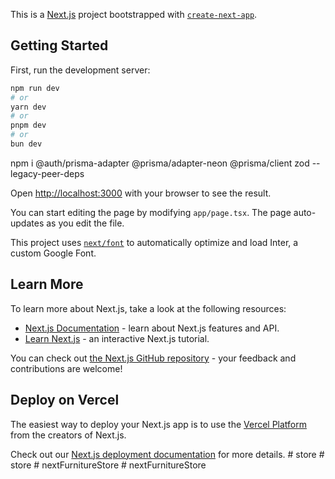 This is a [Next.js](https://nextjs.org/) project bootstrapped with [`create-next-app`](https://github.com/vercel/next.js/tree/canary/packages/create-next-app).

## Getting Started

First, run the development server:

```bash
npm run dev
# or
yarn dev
# or
pnpm dev
# or
bun dev
```

 npm i @auth/prisma-adapter @prisma/adapter-neon @prisma/client zod --legacy-peer-deps

Open [http://localhost:3000](http://localhost:3000) with your browser to see the result.

You can start editing the page by modifying `app/page.tsx`. The page auto-updates as you edit the file.

This project uses [`next/font`](https://nextjs.org/docs/basic-features/font-optimization) to automatically optimize and load Inter, a custom Google Font.

## Learn More

To learn more about Next.js, take a look at the following resources:

- [Next.js Documentation](https://nextjs.org/docs) - learn about Next.js features and API.
- [Learn Next.js](https://nextjs.org/learn) - an interactive Next.js tutorial.

You can check out [the Next.js GitHub repository](https://github.com/vercel/next.js/) - your feedback and contributions are welcome!

## Deploy on Vercel

The easiest way to deploy your Next.js app is to use the [Vercel Platform](https://vercel.com/new?utm_medium=default-template&filter=next.js&utm_source=create-next-app&utm_campaign=create-next-app-readme) from the creators of Next.js.

Check out our [Next.js deployment documentation](https://nextjs.org/docs/deployment) for more details.
#   s t o r e 
 
 #   s t o r e 
 
 #   n e x t F u r n i t u r e S t o r e 
 
 #   n e x t F u r n i t u r e S t o r e 
 
 


<!-- "use client";

import Image from "next/image";
import {
 
  useParams,
  useRouter,
  useSearchParams,
  usePathname,
} from "next/navigation";
import React, { Suspense, useState, useEffect, useRef } from "react";

import ProductHelper from "@/components/ProductHelper";
import { getAllProducts } from "@/lib/actions/actions";
import { useTranslations } from "next-intl";
import SideBar from "@/components/Sidebar";
import ListSideBar from "@/components/ListSidebar";
// Simple Decimal-like class to avoid Prisma import issues
class SimpleDecimal {
  value: string;

  constructor(value: string | number) {
    this.value = value.toString();
  }

  toString() {
    return this.value;
  }

  toNumber() {
    return parseFloat(this.value);
  }
}

interface ProductSize {
  id: string;
  size: string;
  price: SimpleDecimal;
}

interface Product {
  id: string;
  title: string;
  titleEn: string;
  category: string;
  images: string[];
  brand: string;
  description: string;
  descriptionEn: string;
  popular: boolean;
  createdAt: Date;
  tbilisi: boolean;
  batumi: boolean;
  qutaisi: boolean;
  sizes?: ProductSize[];
  // Keep old fields for backward compatibility during migration
  size?: string;
  price?: SimpleDecimal;
  sales?: number;
}

interface FilterState {
  selectedCategories: string[];
  selectedBrands: string[];
  priceRange: { min: number; max: number };
}

function PageContentWrapper() {
  const [products, setProducts] = useState<Product[]>([]);
  const [loading, setLoading] = useState(true);
  const [filteredProducts, setFilteredProducts] = useState<Product[]>([]);
  const [sidebarOpen, setSidebarOpen] = useState(false);
  const searchParams = useSearchParams();
  const t = useTranslations("common");
  const [selectedType, setSelectedType] = useState<string>("");
  const [selectedPrice, setSelectedPrice] = useState<{
    min: number | null;
    max: number | null;
  }>({ min: null, max: null });
  const [selectedBrand, setSelectedBrand] = useState<string>("");
  const [selectedSize, setSelectedSize] = useState<string>("");
  const [sortBy, setSortBy] = useState<string>("newest");
  const params = useParams();
  const router = useRouter();
  const getProductPriceRange = (product: Product) => {
    if (product.sizes && product.sizes.length > 0) {
      const prices = product.sizes.map((s) => s.price.toNumber());
      return {
        min: Math.min(...prices),
        max: Math.max(...prices),
      };
    }
    // Fallback to old structure
    if (product.price) {
      const price = product.price.toNumber();
      return { min: price, max: price };
    }
    return { min: 0, max: 0 };
  };
  const sidebarRef = useRef<{ clearFilters: () => void } | null>(null);
  const handleClearFilters = () => {
    // Reset local filter states
    setSelectedType("");
    setSelectedPrice({ min: null, max: null });
    setSelectedBrand("");
    setSelectedSize("");
    setSortBy("newest");

    // Show all products
    setFilteredProducts(products);

    // Clear query parameters from URL
    router.push(`/${locale}/list`);

    // Call sidebar clearFilters method (removes filters visually/sidebar state)
    sidebarRef.current?.clearFilters();
  };
  const locale = params.locale as string;
  const getActiveFiltersCount = () => {
    let count = 0;
    if (selectedType) count++;
    if (selectedSize) count++;
    if (selectedBrand) count++;
    if (selectedPrice.min !== null) count++;
    if (selectedPrice.max !== null) count++;
    return count;
  };

  const activeFiltersCount = getActiveFiltersCount();
  const getLocalizedTitle = (product: Product): string => {
    if (locale === "en") {
      return product.titleEn ?? product.title;
    }
    return product.title ?? product.titleEn ?? "";
  };
  const sortedProducts = [...filteredProducts].sort((a, b) => {
    const aPriceRange = getProductPriceRange(a);
    const bPriceRange = getProductPriceRange(b);

    switch (sortBy) {
      case "price-low":
        return aPriceRange.min - bPriceRange.min;
      case "price-high":
        return bPriceRange.max - aPriceRange.max;
      case "name":
        // Use localized titles for sorting
        const aTitle = getLocalizedTitle(a);
        const bTitle = getLocalizedTitle(b);
        return aTitle.localeCompare(bTitle);
      default:
        return 0;
    }
  });

  // Get URL parameters
  const category = searchParams.get("cat");
  const brand = searchParams.get("brand");
  const query = searchParams.get("query") || "";

  // Check if sidebar should be shown (only when category or brand parameters exist)
  const shouldShowSidebar = Boolean(category || brand);

  const handleViewSidebar = () => {
    setSidebarOpen(!sidebarOpen);
  };

  const pathname = usePathname();

  const isListPage = pathname?.includes("/list");
  
  const hasQueryParams = Array.from(searchParams.keys()).length > 0;

  const isListPage1 = pathname.endsWith("/list") && !hasQueryParams;
  // Transform database products to match ProductHelper interface
  const transformedProducts = filteredProducts.map((product) => {
    const priceRange = getProductPriceRange(product);
    return {
      id: product.id,
      image: product.images,
      price: priceRange.min, // Show minimum price for display
      title: product.title,
    };
  });

  // Determine the page title based on filter type
  const getPageTitle = () => {
    if (query) return `Search: ${query}`;
    if (category) return category;
    if (brand) return brand;
    return t("products");
  };

  const fetchProducts = async () => {
    try {
      setLoading(true);
      const data = await getAllProducts();
      // Convert the data to match the Product interface
      const productsWithDecimalPrices = data.map((product) => ({
        ...product,
        sizes:
          product.sizes?.map((size) => ({
            ...size,
            price: new SimpleDecimal(size.price),
          })) || undefined,
        sales: product.sales || undefined,
      }));
      setProducts(productsWithDecimalPrices as Product[]);
    } catch (error) {
      console.error("Error fetching products:", error);
    } finally {
      setLoading(false);
    }
  };

  useEffect(() => {
    fetchProducts();
  }, []);

  // Apply initial filters when products load or URL params change
  useEffect(() => {
    if (products.length > 0) {
      const filtered = products.filter((product) => {
        const matchesCategory =
          !category ||
          product.category?.toLowerCase() === category.toLowerCase();
        const matchesBrand =
          !brand || product.brand?.toLowerCase() === brand.toLowerCase();
        const matchesQuery =
          !query ||
          product.title.toLowerCase().includes(query.toLowerCase()) ||
          product.titleEn.toLowerCase().includes(query.toLowerCase());
        return matchesCategory && matchesBrand && matchesQuery;
      });
      setFilteredProducts(filtered);
    }
  }, [products, category, brand, query]);

  // Loading state
  if (loading) {
    return (
      <>
        <div className="relative flex items-center justify-center bg-overlay p-14 sm:p-16 before:bg-title before:bg-opacity-70 overflow-hidden">
          <Image
            src="/bed.jpg"
            alt="Background"
            fill
            quality={80}
            className="object-cover z-0"
          />

          <div className="absolute inset-0 bg-black/60 z-10" />

          <div className="relative z-20 text-center w-full">
            <h2 className="text-primary text-xl md:text-[40px] font-normal leading-none text-center capitalize">
              {getPageTitle()}
            </h2>
          </div>
        </div>

        <div className="container min-h-screen mt-[50px]">
          <div className="grid grid-cols-1 sm:grid-cols-2 lg:grid-cols-3 xl:grid-cols-4 gap-6">
            {Array.from({ length: 8 }).map((_, index) => (
              <div key={index} className="animate-pulse">
                <div className="bg-gray-200 rounded-lg h-48 mb-4"></div>
                <div className="space-y-2">
                  <div className="h-4 bg-gray-200 rounded"></div>
                  <div className="h-4 bg-gray-200 rounded w-3/4"></div>
                  <div className="h-6 bg-gray-200 rounded w-1/2"></div>
                </div>
              </div>
            ))}
          </div>
        </div>
      </>
    );
  }

  return (
    <>
      <div className="relative min-h-[50vh] flex items-center justify-center bg-overlay p-14 sm:p-16 before:bg-title before:bg-opacity-70 overflow-hidden">
        <Image
          src="/bed.jpg"
          alt="Background"
          fill
          quality={80}
          className="object-cover z-0"
        />

        <div className="absolute inset-0 bg-black/60 z-10" />

        <div className="relative z-20 text-center w-full">
          <h2 className="text-primary text-xl md:text-[45px] font-normal leading-none text-center capitalize">
            {getPageTitle()}
          </h2>
          {filteredProducts.length > 0 && (
            <p className="text-white mt-2 text-[18px]">
              {filteredProducts.length}{" "}
              {filteredProducts.length === 1 ? "product" : "products"} found
            </p>
          )}
        </div>
      </div>

      <div className="container min-h-screen mt-[50px]">
        <div className="bg-white rounded-2xl shadow-lg border border-gray-100 p-6 mb-8">
          <div className="flex flex-col sm:flex-row justify-between items-start sm:items-center gap-4">
            <div className="flex items-center gap-3">
              <div className="w-2 h-8 bg-primary rounded-full"></div>
              <div>
                <p className="text-gray-600 text-sm">
                  {t("found")}{" "}
                  <span className="font-bold text-gray-900 text-lg">
                    {sortedProducts.length}
                  </span>{" "}
                  {t("products")}
                </p>

                {activeFiltersCount > 0 && (
                  <p className="text-primary text-sm font-medium">
                    {activeFiltersCount} {t("activeFilters")}
                  </p>
                )}
              </div>
            </div>

            <div className="flex flex-col sm:flex-row items-center gap-4">
              <div className="flex items-center gap-2">
                <svg
                  className="w-5 h-5 text-gray-600"
                  fill="none"
                  stroke="currentColor"
                  viewBox="0 0 24 24"
                >
                  <path
                    strokeLinecap="round"
                    strokeLinejoin="round"
                    strokeWidth="2"
                    d="M3 4h18M3 8h18M3 12h18M3 16h18"
                  />
                </svg>
                <label className="text-sm font-medium text-gray-700">
                  {t("sortBy")}
                </label>
              </div>
              <select
                value={sortBy}
                onChange={(e) => setSortBy(e.target.value)}
                className="px-4 py-2 border border-gray-300 rounded-xl focus:outline-none focus:ring-2 focus:ring-primary/50 focus:border-primary transition-all bg-white font-medium"
              >
                <option value="newest">{t("newest")}</option>
                <option value="price-low">{t("priceLowToHigh")}</option>
                <option value="price-high">{t("priceHighToLow")}</option>
                <option value="name">{t("nameAZ")}</option>
              </select>

              <button
                onClick={handleClearFilters}
                className="px-6 py-3 bg-[#438c71] text-white text-lg font-semibold rounded-full shadow-md hover:bg-[#3a7a5f] transition"
              >
                {t("clearFilters")}
              </button>
            </div>
          </div>
        </div>

        <div className="flex flex-col lg:flex-row gap-8">
          {isListPage && (
            <div className="mb-6">
              <button
                onClick={handleViewSidebar}
                className="w-full px-4 py-2 text-[20px] font-bold text-white bg-[#438c71] rounded-lg hover:bg-[#3a7a5f] transition-colors"
              >
                {t("filter")}
              </button>
            </div>
          )}
          {/* SideBar Toggle Button - Only show when category or brand parameters exist */}
          {shouldShowSidebar && (
            <div className="mb-6">
              <button
                onClick={handleViewSidebar}
                className="w-full px-4 py-2 text-[20px] font-bold text-white bg-[#438c71] rounded-lg hover:bg-[#3a7a5f] transition-colors"
              >
                {t("filter")}
              </button>
            </div>
          )}

          {!isListPage1 && (
            <ListSideBar
              isOpen={sidebarOpen}
              toggleSidebar={handleViewSidebar}
              onFilterChange={() => {}}
            />
          )}

          <SideBar
            isOpen={sidebarOpen}
            toggleSidebar={handleViewSidebar}
            onFilterChange={() => {}}
            ref={sidebarRef}
          />

          {/* Products Area */}
          <div className={`${shouldShowSidebar ? "lg:w-3/4" : "w-full"}`}>
            {transformedProducts.length > 0 ? (
              <ProductHelper items={transformedProducts} />
            ) : (
              <div className="text-center py-12">
                <div className="text-gray-400 mb-4">
                  <svg
                    className="w-20 h-20 mx-auto"
                    fill="none"
                    stroke="currentColor"
                    viewBox="0 0 24 24"
                  >
                    <path
                      strokeLinecap="round"
                      strokeLinejoin="round"
                      strokeWidth="2"
                      d="M20 13V6a2 2 0 00-2-2H6a2 2 0 00-2 2v7m16 0v5a2 2 0 01-2 2H6a2 2 0 01-2-2v-5m16 0h-2.586a1 1 0 00-.707.293l-2.414 2.414a1 1 0 01-.707.293h-3.172a1 1 0 01-.707-.293l-2.414-2.414A1 1 0 006.586 13H4"
                    />
                  </svg>
                </div>
                <h3 className="text-2xl font-bold text-gray-900 mb-3">
                  No products found
                </h3>
                <p className="text-gray-600">
                  Try adjusting your search criteria or filters
                </p>
              </div>
            )}
          </div>
        </div>
      </div>
    </>
  );
}

export default function Page() {
  return (
    <Suspense
      fallback={
        <div className="flex justify-center items-center h-screen">
          Loading...
        </div>
      }
    >
      <PageContentWrapper />
    </Suspense>
  );
} -->

